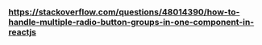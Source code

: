### https://stackoverflow.com/questions/48014390/how-to-handle-multiple-radio-button-groups-in-one-component-in-reactjs

